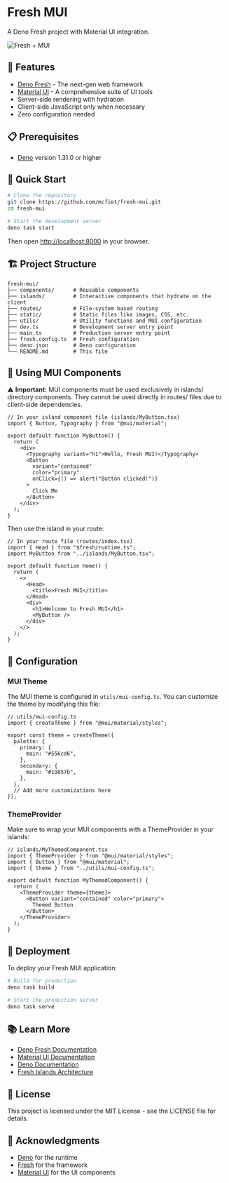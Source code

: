 # Fresh MUI

A Deno Fresh project with Material UI integration.

![Fresh + MUI](https://camo.githubusercontent.com/e75e4ce02448da3d2fad73976384697fd41f3c6f4a14ff96bf1267cdbfea3976/68747470733a2f2f66726573682e64656e6f2e6465762f6c6f676f2e737667)

## 🚀 Features

- [Deno Fresh](https://fresh.deno.dev/) - The next-gen web framework
- [Material UI](https://mui.com/) - A comprehensive suite of UI tools
- Server-side rendering with hydration
- Client-side JavaScript only when necessary
- Zero configuration needed

## 📋 Prerequisites

- [Deno](https://deno.land/) version 1.31.0 or higher

## 🚀 Quick Start

```bash
# Clone the repository
git clone https://github.com/mcfiet/fresh-mui.git
cd fresh-mui

# Start the development server
deno task start
```

Then open [http://localhost:8000](http://localhost:8000) in your browser.

## 🏗️ Project Structure

```
fresh-mui/
├── components/      # Reusable components
├── islands/         # Interactive components that hydrate on the client
├── routes/          # File-system based routing
├── static/          # Static files like images, CSS, etc.
├── utils/           # Utility functions and MUI configuration
├── dev.ts           # Development server entry point
├── main.ts          # Production server entry point
├── fresh.config.ts  # Fresh configuration
├── deno.json        # Deno configuration
└── README.md        # This file
```

## 🧩 Using MUI Components

⚠️ **Important:** MUI components must be used exclusively in islands/ directory
components. They cannot be used directly in routes/ files due to client-side
dependencies.

```tsx
// In your island component file (islands/MyButton.tsx)
import { Button, Typography } from "@mui/material";

export default function MyButton() {
  return (
    <div>
      <Typography variant="h1">Hello, Fresh MUI!</Typography>
      <Button
        variant="contained"
        color="primary"
        onClick={() => alert("Button clicked!")}
      >
        Click Me
      </Button>
    </div>
  );
}
```

Then use the island in your route:

```tsx
// In your route file (routes/index.tsx)
import { Head } from "$fresh/runtime.ts";
import MyButton from "../islands/MyButton.tsx";

export default function Home() {
  return (
    <>
      <Head>
        <title>Fresh MUI</title>
      </Head>
      <div>
        <h1>Welcome to Fresh MUI</h1>
        <MyButton />
      </div>
    </>
  );
}
```

## 📝 Configuration

### MUI Theme

The MUI theme is configured in `utils/mui-config.ts`. You can customize the
theme by modifying this file:

```tsx
// utils/mui-config.ts
import { createTheme } from "@mui/material/styles";

export const theme = createTheme({
  palette: {
    primary: {
      main: "#556cd6",
    },
    secondary: {
      main: "#19857b",
    },
  },
  // Add more customizations here
});
```

### ThemeProvider

Make sure to wrap your MUI components with a ThemeProvider in your islands:

```tsx
// islands/MyThemedComponent.tsx
import { ThemeProvider } from "@mui/material/styles";
import { Button } from "@mui/material";
import { theme } from "../utils/mui-config.ts";

export default function MyThemedComponent() {
  return (
    <ThemeProvider theme={theme}>
      <Button variant="contained" color="primary">
        Themed Button
      </Button>
    </ThemeProvider>
  );
}
```

## 🔄 Deployment

To deploy your Fresh MUI application:

```bash
# Build for production
deno task build

# Start the production server
deno task serve
```

## 📚 Learn More

- [Deno Fresh Documentation](https://fresh.deno.dev/docs/introduction)
- [Material UI Documentation](https://mui.com/material-ui/getting-started/overview/)
- [Deno Documentation](https://deno.land/manual)
- [Fresh Islands Architecture](https://fresh.deno.dev/docs/concepts/islands)

## 📄 License

This project is licensed under the MIT License - see the LICENSE file for
details.

## 🙏 Acknowledgments

- [Deno](https://deno.land/) for the runtime
- [Fresh](https://fresh.deno.dev/) for the framework
- [Material UI](https://mui.com/) for the UI components
